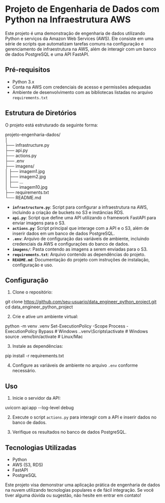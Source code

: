 # Projeto de Engenharia de Dados com Python na Infraestrutura AWS

Este projeto é uma demonstração de engenharia de dados utilizando Python e serviços da Amazon Web Services (AWS). Ele consiste em uma série de scripts que automatizam tarefas comuns na configuração e gerenciamento de infraestrutura na AWS, além de interagir com um banco de dados PostgreSQL e uma API FastAPI.

## Pré-requisitos

- Python 3.x
- Conta na AWS com credenciais de acesso e permissões adequadas
- Ambiente de desenvolvimento com as bibliotecas listadas no arquivo `requirements.txt`

## Estrutura de Diretórios

O projeto está estruturado da seguinte forma:

projeto-engenharia-dados/  
│  
├── infrastructure.py  
├── api.py  
├── actions.py  
├── .env  
├── imagens/  
│   ├── imagem1.jpg  
│   ├── imagem2.jpg  
│   ├── ...  
│   └── imagem10.jpg  
├── requirements.txt  
└── README.md  

- **`infrastructure.py`**: Script para configurar a infraestrutura na AWS, incluindo a criação de buckets no S3 e instâncias RDS.
- **`api.py`**: Script que define uma API utilizando o framework FastAPI para enviar imagens para o S3.
- **`actions.py`**: Script principal que interage com a API e o S3, além de inserir dados em um banco de dados PostgreSQL.
- **`.env`**: Arquivo de configuração das variáveis de ambiente, incluindo credenciais da AWS e configurações do banco de dados.
- **`imagens/`**: Pasta contendo as imagens a serem enviadas para o S3.
- **`requirements.txt`**: Arquivo contendo as dependências do projeto.
- **`README.md`**: Documentação do projeto com instruções de instalação, configuração e uso.

## Configuração

1. Clone o repositório:

git clone https://github.com/seu-usuario/data_engineer_python_project.git
cd data_engineer_python_project


2. Crie e ative um ambiente virtual:

python -m venv .venv
Set-ExecutionPolicy -Scope Process -ExecutionPolicy Bypass # Windows
..venv\Scripts\activate # Windows
source .venv/bin/activate # Linux/Mac


3. Instale as dependências:

pip install -r requirements.txt


4. Configure as variáveis de ambiente no arquivo `.env` conforme necessário.

## Uso

1. Inicie o servidor da API:

uvicorn api:app --log-level debug

2. Execute o script `actions.py` para interagir com a API e inserir dados no banco de dados.

3. Verifique os resultados no banco de dados PostgreSQL.

## Tecnologias Utilizadas

- Python
- AWS (S3, RDS)
- FastAPI
- PostgreSQL

Este projeto visa demonstrar uma aplicação prática de engenharia de dados na nuvem utilizando tecnologias populares e de fácil integração. Se você tiver alguma dúvida ou sugestão, não hesite em entrar em contato!
